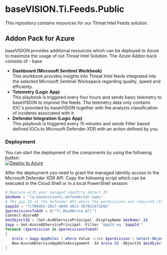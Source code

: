 # baseVISION.Ti.Feeds.Public
This repository contains resources for our Threat Intel Feeds solution.

## Addon Pack for Azure

baseVISION provides additional resources which can be deployed to Azure to maximize the usage of out Threat Intel Solution. The Azure Addon back consists of - base

* **Dashboard (Microsoft Sentinel Workbook)**\
This workbook provides insights into Threat Intel feeds integrated into the selected Microsoft Sentinel Workspace regarding quality, speed and efficienty.
* **Telemetry (Logic App)**\
This playbook is triggered every four hours and sends basic telemetry to baseVISION to improve the feeds. The telemetry data only contains IOC\'s provided by baseVISION together with the analysts classification of incidents associated with it.
* **Defender Integration (Logic App)**\
This playbook is triggered every 15 minutes and sends Filter based defined IOCs to Microsoft Defender XDR with an action defined by you.

### Deployment
You can start the deployment of the components by using the following button:\
[![Deploy to Azure](https://aka.ms/deploytoazurebutton)](https://portal.azure.com/#create/Microsoft.Template/uri/https%3A%2F%2Fraw.githubusercontent.com%2FbaseVISION%2FbaseVISION.Ti.Feeds.Public%2Frefs%2Fheads%2Fmain%2FAdditional-AzureResources.json)

After the deployment you need to grant the managed identity access to the Microsoft Defender XDR API. Copy the following script which can be executed in the Cloud Shell or in a local PowerShell session:
```powershell
# Replace with your managed identity object ID
$miName = "la-basevisionti-defenderxdr-uami"
# The app ID of the Defender API where the permissions are required (For all customers the same)
$appId = "fc780465-2017-40d4-a0c5-307022471b92"
$permissionsToAdd = @("Ti.ReadWrite.All")
Connect-AzureAD
$miObjectID = (Get-AzADServicePrincipal -DisplayName $miName).Id
$app = Get-AzureADServicePrincipal -Filter "AppId eq '$appId'"
foreach ($permission in $permissionsToAdd)
{
   $role = $app.AppRoles | where Value -Like $permission | Select-Object -First 1
   New-AzureADServiceAppRoleAssignment -Id $role.Id -ObjectId $miObjectID -PrincipalId $miObjectID -ResourceId $app.ObjectId
}
```
